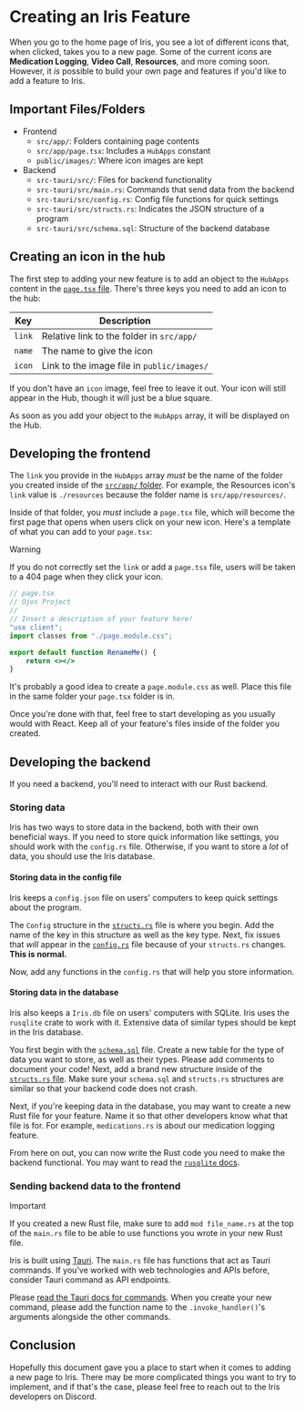 # Creating an Iris Feature

When you go to the home page of Iris, you see a lot of different icons that,
when clicked, takes you to a new page. Some of the current icons are
**Medication Logging**, **Video Call**, **Resources**, and more coming soon.
However, it *is* possible to build your own page and features if you'd like to
add a feature to Iris.

## Important Files/Folders

- Frontend
  - `src/app/`: Folders containing page contents
  - `src/app/page.tsx`: Includes a `HubApps` constant
  - `public/images/`: Where icon images are kept
- Backend
  - `src-tauri/src/`: Files for backend functionality
  - `src-tauri/src/main.rs`: Commands that send data from the backend
  - `src-tauri/src/config.rs`: Config file functions for quick settings
  - `src-tauri/src/structs.rs`: Indicates the JSON structure of a program
  - `src-tauri/src/schema.sql`: Structure of the backend database

## Creating an icon in the hub

The first step to adding your new feature is to add an object to the `HubApps`
content in the [`page.tsx` file](../src/app/page.tsx). There's three keys you
need to add an icon to the hub:

| Key    | Description                                |
| ------ | ------------------------------------------ |
| `link` | Relative link to the folder in `src/app/`  |
| `name` | The name to give the icon                  |
| `icon` | Link to the image file in `public/images/` |

If you don't have an `icon` image, feel free to leave it out. Your icon will
still appear in the Hub, though it will just be a blue square.

As soon as you add your object to the `HubApps` array, it will be displayed on
the Hub.

## Developing the frontend

The `link` you provide in the `HubApps` array *must* be the name of the folder
you created inside of the [`src/app/` folder](../src/app/). For example, the
Resources icon's `link` value is `./resources` because the folder name is
`src/app/resources/`.

Inside of that folder, you *must* include a `page.tsx` file, which will become
the first page that opens when users click on your new icon. Here's a template
of what you can add to your `page.tsx`:

> [!WARNING]
> If you do not correctly set the `link` or add a `page.tsx` file, users will
> be taken to a 404 page when they click your icon.

```jsx
// page.tsx
// Ojos Project
//
// Insert a description of your feature here!
"use client";
import classes from "./page.module.css";

export default function RenameMe() {
    return <></>
}
```

It's probably a good idea to create a `page.module.css` as well. Place this
file in the same folder your `page.tsx` folder is in.

Once you're done with that, feel free to start developing as you usually would
with React. Keep all of your feature's files inside of the folder you created.

## Developing the backend

If you need a backend, you'll need to interact with our Rust backend.

### Storing data

Iris has two ways to store data in the backend, both with their own beneficial
ways. If you need to store quick information like settings, you should work with
the `config.rs` file. Otherwise, if you want to
store a *lot* of data, you should use the Iris database.

#### Storing data in the config file

Iris keeps a `config.json` file on users' computers to keep quick settings about
the program.

The `Config` structure in the [`structs.rs`](../src-tauri/src/structs.rs) file
is where you begin. Add the name of the key in this structure as well as the key
type. Next, fix issues that *will* appear in the
[`config.rs`](../src-tauri/src/config.rs) file because of your `structs.rs`
changes. **This is normal.**

Now, add any functions in the `config.rs` that will help you store information.

#### Storing data in the database

Iris also keeps a `Iris.db` file on users' computers with SQLite. Iris uses
the `rusqlite` crate to work with it. Extensive data of similar types should
be kept in the Iris database.

You first begin with the [`schema.sql`](../src-tauri/src/schema.sql) file.
Create a new table for the type of data you want to store, as well as their
types. Please add comments to document your code! Next, add a brand new
structure inside of the [`structs.rs` file](../src-tauri/src/structs.rs).
Make sure your `schema.sql` and `structs.rs` structures are similar so that
your backend code does not crash.

Next, if you're keeping data in the database, you may want to create a new Rust
file for your feature. Name it so that other developers know what that file is
for. For example, `medications.rs` is about our medication logging feature.

From here on out, you can now write the Rust code you need to make the backend
functional. You may want to read the
[`rusqlite` docs](https://docs.rs/rusqlite/latest/rusqlite/).

### Sending backend data to the frontend

> [!IMPORTANT]
> If you created a new Rust file, make sure to add `mod file_name.rs` at the
> top of the `main.rs` file to be able to use functions you wrote in your new
> Rust file.

Iris is built using [Tauri](https://tauri.app/). The `main.rs` file has
functions that act as Tauri commands. If you've worked with web technologies and
APIs before, consider Tauri command as API endpoints.

Please
[read the Tauri docs for commands](https://tauri.app/develop/calling-rust/).
When you create your new command, please add the function name to the
`.invoke_handler()`'s arguments alongside the other commands.

## Conclusion

Hopefully this document gave you a place to start when it comes to adding a new
page to Iris. There may be more complicated things you want to try to implement,
and if that's the case, please feel free to reach out to the Iris developers
on Discord.
